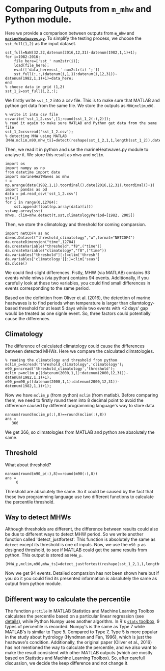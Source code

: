 Comparing Outputs from **`m_mhw`** and Python module.
==================================================================

Here we provide a comparison between outputs from **`m_mhw`** and [**`marineHeatwaves.py`**](https://github.com/ecjoliver/marineHeatWaves/blob/master/marineHeatWaves.py). To simplify the testing process, we choose the `sst_full(1,2)` as the input dataset. 

```
sst_full=NaN(32,32,datenum(2016,12,31)-datenum(1982,1,1)+1);
for i=1982:2016;
    file_here=['sst_' num2str(i)];
    load(file_here);
    eval(['data_here=sst_' num2str(i) ';'])
    sst_full(:,:,(datenum(i,1,1):datenum(i,12,31))-datenum(1982,1,1)+1)=data_here;
end
% choose data in grid (1,2)
sst_1_2=sst_full(1,2,:);
```

We firstly write `sst_1_2` into a csv file. This is to make sure that MATLAB and python get data from the same file. We store the outputs as `MHW`,`mclim`,`m90`.

```
% write it into csv file
csvwrite('sst_1_2.csv',[1;round(sst_1_2(:),2)]);
% read it again to make sure MATLAB and Python get data from the same file
sst_1_2=csvread('sst_1_2.csv');
% detecting MHW using MATLAB
[MHW,mclim,m90,mhw_ts]=detect(reshape(sst_1_2,1,1,length(sst_1_2)),datenum(1982,1,1):datenum(2016,12,31),datenum(1982,1,1),datenum(2005,12,31),datenum(1982,1,1),datenum(2016,12,31));

```

Then, we read it in python and use the marineHeatwaves.py module to analyse it. We store this result as `mhws` and `mclim`.

```
import os
import numpy as np
from datetime import date
import marineHeatWaves as mhw
t = np.arange(date(1982,1,1).toordinal(),date(2016,12,31).toordinal()+1)
import pandas as pd
data = pd.read_csv('sst_1_2.csv')
sst=[]
for i in range(0,12784):
    sst.append(float(np.array(data)[i]))
sst=np.array(sst)
mhws, clim=mhw.detect(t,sst,climatologyPeriod=[1982, 2005])
```

Then, we store the climatology and threshold for coming comparsion.

```
import netCDF4 as nc
da=nc.Dataset("threshold_climatology","w",format="NETCDF4")
da.createDimension("time",12784)
da.createVariable("threshold","f8",("time"))
da.createVariable("climatology","f8",("time"))
da.variables["threshold"][:]=clim['thresh']
da.variables['climatology'][:]=clim['seas']
da.close()
```

We could find slight differences. Fistly, MHW (via MATLAB) contains 93 events while mhws (via python) contains 94 events. Additionally, if you carefully look at these two variables, you could find small differences in events corresponding to the same period.

Based on the definition from Oliver et al. (2016), the detection of marine heatwaves is to find periods when temperature is larger than cliamtology-based threshold for at least 5 days while two events with <2 days' gap would be treated as one signle event. So, three factors could potentially cause the differences.

Climatology
-------------
The difference of calculated climatology could cause the differences between detected MHWs. Here we compare the calculated climatologies.

```
% reading the climatology and threshold from python
mclim_p=ncread('threshold_climatology','climatology');
m90_p=ncread('threshold_climatology','threshold');
mclim_p=mclim_p((datenum(2000,1,1):datenum(2000,12,31))-datenum(1982,1,1)+1);
m90_p=m90_p((datenum(2000,1,1):datenum(2000,12,31))-datenum(1982,1,1)+1);
```

Now we have `mclim_p` (from python) `mclim` (from matlab). Before comparing them, we need to firstly round them into 8 decimal point to avoid the difference caused by different programming language's way to store data.

```
nansum(round(mclim_p(:),8)==round(mclim(:),8))
ans =
   366
```

We get 366, so climatologies from MATLAB and python are absolutely the same.

Threshold
-------------
What about threshold?

```
nansum(round(m90_p(:),8)==round(m90(:),8))
ans =
     0
```

Threshold are absolutely the same. So it could be caused by the fact that these two programming language use two different functions to calculate the percentile threshold.

Way to detect MHWs
-------------
Although thresholds are different, the difference between results could also be due to different ways to detect MHW period. So we write another function called 'detect_justfortest'. This function is absolutely the same as `detect` except its threshold is one of inputs. Now, we use the `m90_p` as designed threshold, to see if MATLAB could get the same results from python. This output is stored as `MHW_p`.

```
[MHW_p,mclim,m90,mhw_ts]=detect_justfortest(reshape(sst_1_2,1,1,length(sst_1_2)),datenum(1982,1,1):datenum(2016,12,31),datenum(1982,1,1),datenum(2005,12,31),datenum(1982,1,1),datenum(2016,12,31),reshape(m90_p,1,1,366));
```

Now we get 94 events. Detailed comparsion has not been shown here but if you do it you could find its presented information is absolutely the same as output from python module.

Different way to calculate the percentile
-------------
The function `prctile` in MATLAB Statistics and Machine Learning Toolbox calculates the percentile based on a particular linear regression (see [details](https://au.mathworks.com/help/stats/prctile.html?searchHighlight=prctile&s_tid=doc_srchtitle)), while Python Numpy uses another algorithm. In R's [`stats` toolbox](https://www.rdocumentation.org/packages/stats/versions/3.5.2/topics/quantile), 9 types of percentile is recorded. Numpy's is the same as Type 7 while MATLAB's is similar to Type 5. Compared to Type 7, Type 5 is more popular in the study about hydrology (Hyndman and Fan, 1996), which is just the heatwave's condition. Additionally, the original paper (Oliver et al., 2016) has not mentioned the way to calculate the percentile, and we also want to make the result consistent with other MATLAB outputs (which are mostly based on Statistics and Machine Learning Toolbox). So, after carefull discussion, we decide the keep difference and not change it.


